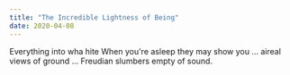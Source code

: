 ```yaml
---
title: "The Incredible Lightness of Being"
date: 2020-04-08
---
```

Everything into wha hite
When you're asleep they may show you ... aireal views of ground ... Freudian slumbers empty of sound.
